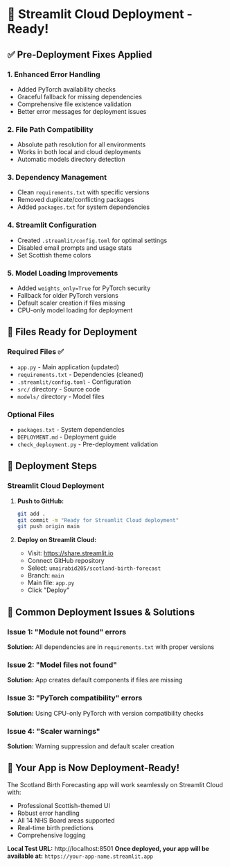 # 🚀 Streamlit Cloud Deployment - Ready!

## ✅ Pre-Deployment Fixes Applied

### 1. **Enhanced Error Handling**

- Added PyTorch availability checks
- Graceful fallback for missing dependencies
- Comprehensive file existence validation
- Better error messages for deployment issues

### 2. **File Path Compatibility**

- Absolute path resolution for all environments
- Works in both local and cloud deployments
- Automatic models directory detection

### 3. **Dependency Management**

- Clean `requirements.txt` with specific versions
- Removed duplicate/conflicting packages
- Added `packages.txt` for system dependencies

### 4. **Streamlit Configuration**

- Created `.streamlit/config.toml` for optimal settings
- Disabled email prompts and usage stats
- Set Scottish theme colors

### 5. **Model Loading Improvements**

- Added `weights_only=True` for PyTorch security
- Fallback for older PyTorch versions
- Default scaler creation if files missing
- CPU-only model loading for deployment

## 📁 Files Ready for Deployment

### Required Files ✅

- `app.py` - Main application (updated)
- `requirements.txt` - Dependencies (cleaned)
- `.streamlit/config.toml` - Configuration
- `src/` directory - Source code
- `models/` directory - Model files

### Optional Files

- `packages.txt` - System dependencies
- `DEPLOYMENT.md` - Deployment guide
- `check_deployment.py` - Pre-deployment validation

## 🎯 Deployment Steps

### Streamlit Cloud Deployment

1. **Push to GitHub:**

   ```bash
   git add .
   git commit -m "Ready for Streamlit Cloud deployment"
   git push origin main
   ```

2. **Deploy on Streamlit Cloud:**
   - Visit: https://share.streamlit.io
   - Connect GitHub repository
   - Select: `umairabid205/scotland-birth-forecast`
   - Branch: `main`
   - Main file: `app.py`
   - Click "Deploy"

## 🔧 Common Deployment Issues & Solutions

### Issue 1: "Module not found" errors

**Solution:** All dependencies are in `requirements.txt` with proper versions

### Issue 2: "Model files not found"

**Solution:** App creates default components if files are missing

### Issue 3: "PyTorch compatibility" errors

**Solution:** Using CPU-only PyTorch with version compatibility checks

### Issue 4: "Scaler warnings"

**Solution:** Warning suppression and default scaler creation

## 🎉 Your App is Now Deployment-Ready!

The Scotland Birth Forecasting app will work seamlessly on Streamlit Cloud with:

- Professional Scottish-themed UI
- Robust error handling
- All 14 NHS Board areas supported
- Real-time birth predictions
- Comprehensive logging

**Local Test URL:** http://localhost:8501
**Once deployed, your app will be available at:** `https://your-app-name.streamlit.app`
